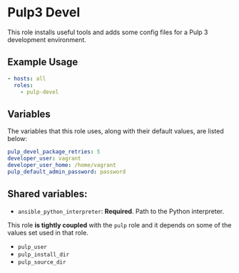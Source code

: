 Pulp3 Devel
===========

This role installs useful tools and adds some config files for a Pulp 3
development environment.

Example Usage
-------------

```yaml
- hosts: all
  roles:
    - pulp-devel
```

Variables
---------

The variables that this role uses, along with their default values, are listed
below:

```yaml
pulp_devel_package_retries: 5
developer_user: vagrant
developer_user_home: /home/vagrant
pulp_default_admin_password: password
```

Shared variables:
-----------------

* `ansible_python_interpreter`: **Required**. Path to the Python interpreter.

This role **is tightly coupled** with the `pulp` role and it depends on some of the values set
used in that role.

* `pulp_user`
* `pulp_install_dir`
* `pulp_source_dir`
